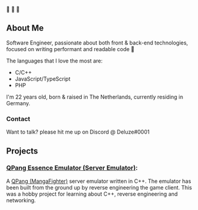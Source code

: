 👋 👋 👋

## About Me

Software Engineer, passionate about both front & back-end technologies, focused on writing performant and readable code 💪

The languages that I love the most are:
  - C/C++
  - JavaScript/TypeScript
  - PHP

I'm 22 years old, born & raised in The Netherlands, currently residing in Germany.

### Contact

Want to talk? please hit me up on Discord @ Deluze#0001

## Projects

### [QPang Essence Emulator (Server Emulator)](https://github.com/Deluze/qpang-essence-emulator):
A [QPang (MangaFighter)](https://en.wikipedia.org/wiki/Manga_Fighter) server emulator written in C++. The emulator has been built from the ground up by reverse engineering the game client. This was a hobby project for learning about C++, reverse engineering and networking.
